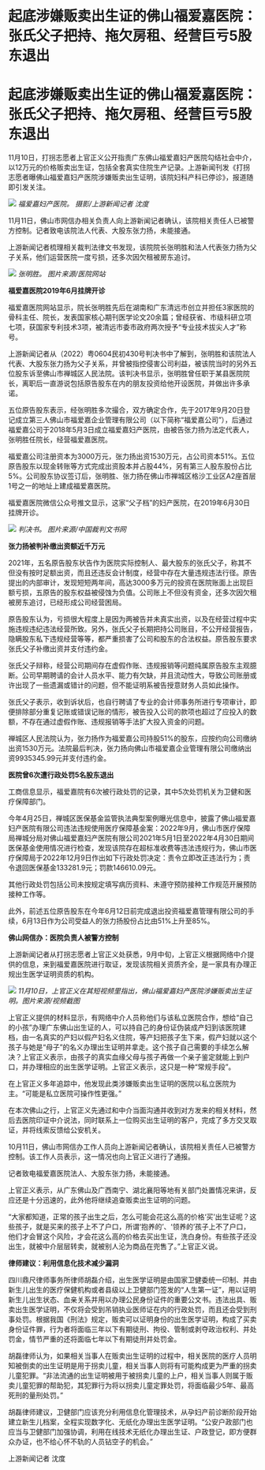 # 起底涉嫌贩卖出生证的佛山福爱嘉医院：张氏父子把持、拖欠房租、经营巨亏5股东退出

# 起底涉嫌贩卖出生证的佛山福爱嘉医院：张氏父子把持、拖欠房租、经营巨亏5股东退出

11月10日，打拐志愿者上官正义公开指责广东佛山福爱嘉妇产医院勾结社会中介，以12万元的价格贩卖出生证，包括全套真实住院生产记录。上游新闻刊发《打拐志愿者曝佛山福爱嘉妇产医院涉嫌贩卖出生证明，该院妇科产科已停诊》，报道随即引发关注。

![](https://inews.gtimg.com/om_bt/OlUB6TTRKQW4AikqfjXNAlM4zvL2GBDHmERUz2ZOpebXwAA/1000)
_福爱嘉妇产医院。 摄影/上游新闻记者 沈度_

11月11日，佛山市网信办相关负责人向上游新闻记者确认，该院相关责任人已被警方控制。记者致电该院法人代表、大股东张力扬，未能接通。

上游新闻记者梳理相关裁判法律文书发现，该院院长张明胜和法人代表张力扬为父子关系，他们运营医院一度亏损，还多次因欠租被房东追讨。

![](https://inews.gtimg.com/om_bt/OJmFAtP7P-wVD0vRHokrgD3VMgwxC1IIC3w7IIp17Eqd4AA/1000)
_张明胜。 图片来源/医院网站_

**福爱嘉医院2019年6月挂牌开诊**

福爱嘉医院网站显示，院长张明胜先后在湖南和广东清远市创立并担任3家医院的骨科主任、院长，发表国家核心期刊医学论文20余篇；曾经获省、市级科研立项七项，获国家专利技术3项，被清远市委市政府两次授予“专业技术拔尖人才”称号。

上游新闻记者从（2022）粤0604民初430号判决书中了解到，张明胜和该院法人代表、大股东张力扬为父子关系，并曾被指控侵害公司利益，被该院当时的另外五位股东诉至佛山市禅城区人民法院。该判决书显示，张明胜曾任职于某县医院院长，离职后一直游说包括原告股东在内的朋友投资给他开设医院，并做出许多承诺。

五位原告股东表示，经张明胜多次撮合，双方确定合作，先于2017年9月20日登记成立第三人佛山市福爱嘉企业管理有限公司（以下简称“福爱嘉公司”），后通过福爱嘉公司于2018年5月3日成立福爱嘉妇产医院，由被告张力扬为法定代表人，张明胜任院长，经营福爱嘉医院。

福爱嘉公司注册资本为3000万元，张力扬出资1530万元，占公司资本51%。五位原告股东以现金转账等方式完成出资股本并占股44%，另有第三人股东股份占比5%。公司股东协议签订后，张明胜、张力扬在佛山市禅城区格沙工业区A2座首层1号之一的地址上建成福爱嘉医院。

福爱嘉医院微信公众号推文显示，这家“父子档”的妇产医院，在2019年6月30日挂牌开诊。

![](https://inews.gtimg.com/om_bt/OKBVteahQpHpOC5eznnwc2Anw4Yh2P4PEB_XhVroffpCMAA/1000)
_判决书。 图片来源/中国裁判文书网_

**张力扬被判补缴出资额近千万元**

2021年，五名原告股东状告作为医院实际控制人、最大股东的张氏父子，称其不但没有按时足额出资，而且还违反会计制度，经营中存在大量违规违法行径。原告提出的内部审计，发现短短两年间，高达3000多万元的投资在医院账面上出现巨额亏损，五原告的股东权益被侵蚀为负值。公司账上不但没有资金，还多次因欠租被房东追讨，已经形成公司经营困局。

原告股东认为，亏损很大程度上是因为两被告并未真实出资，以及在经营过程中实施违规违纪违法经营所致。另外，张氏父子长期把持公司账目，不公开经营报告，隐瞒股东私下违规经营等等，都严重损害了公司和股东的合法权益。原告股东要求张氏父子补缴出资并支付违约金。

张氏父子辩称，经营公司期间存在虚假作账、违规报销等问题纯属原告股东主观臆断。公司早期聘请的会计人员水平、能力有欠缺，并且流动性大，导致公司账册或许出现了一些遗漏或错计的问题，但不能证明系被告授意财务人员如此操作。

张氏父子表示，收到诉状后，也自行聘请了专业的会计师事务所进行专项审计，即便排除部分重复记账或错误记账的情形，被告投入公司的款项也超过了应投入的数额，不存在通过虚假作账、违规报销等手法扩大投入资金的问题。

禅城区人民法院认为，张力扬作为福爱嘉公司持股51%的股东，应按约向公司缴纳出资1530万元。法院最后判决，张力扬向佛山市福爱嘉企业管理有限公司缴纳出资9935345.99元并支付违约金。

**医院曾6次遭行政处罚5名股东退出**

工商信息显示，福爱嘉院有6次被行政处罚的记录，其中5次处罚机关为卫健和医疗保障部门。

今年4月25日，禅城区医保基金监管执法典型案例曝光信息中，披露了佛山福爱嘉妇产医院有限公司违法违规使用医疗保障基金案：2022年9月，佛山市医疗保障局禅城分局对佛山福爱嘉妇产医院有限公司2021年5月1日至2022年4月30日期间医保基金使用情况进行检查，发现该院存在超标准收费等违法违规行为，佛山市医疗保障局于2022年12月9日作出如下行政处罚决定：责令立即改正违法行为；责令退回医保基金133281.9元；罚款146610.09元。

其他行政处罚包括公司未按规定填写病历资料、未遵守预防接种工作规范开展预防接种工作等。

此外，前述五位原告股东在今年6月12日前完成退出投资福爱嘉管理有限公司的手续，6月13日作为公司受益人的张力扬股份占比由51%上升至85%。

**佛山网信办：医院负责人被警方控制**

上游新闻记者从打拐志愿者上官正义处获悉，9月中旬，上官正义根据网络中介提供的信息，来到福爱嘉医院进行取证，发现该院相关资质齐全，是一家具有办理正规出生医学证明资质的机构。

![](https://inews.gtimg.com/om_bt/OrzXyDjAUKOdc9bFBfJs8dDffChSmSYgkrMH0B-hekfg0AA/1000)
_11月10日，上官正义在其短视频里指出，佛山福爱嘉妇产医院涉嫌贩卖出生证明。图片来源/视频截图_

上官正义提供的材料显示，有网络中介人员称他们与该私立医院合作，想给“自己的小孩”办理广东佛山出生证的人，可以持自己的身份证伪装成产妇到该医院建档，由一名真实的产妇以假产妇名义住院，等产妇把孩子生下来，假产妇就以这个孩子与她是“母子”的名义办理出生证明并拿走。这个孩子自己需要的手续怎么解决？上官正义表示，由孩子的真实血缘父母与孩子再做一个亲子鉴定就能上到户口，并办理相应的出生医学证明。上官正义表示，这只是一种“常规手段”。

在上官正义多年追踪中，他发现此类涉嫌贩卖出生证明的医院以私立医院为主。“可能是私立医院可操作性更强。”

在本次佛山之行，上官正义先通过和中介当面沟通并收到对方发来的相关材料，然后去医院印证中介说法，同时联系上一位购买出生证明的客户，完成了多方交叉取证，并将线索反馈给公安机关。

10月11日，佛山市网信办工作人员向上游新闻记者确认，该院相关责任人已被警方控制。该工作人员表示，这一情况也向上官正义进行了通报。

记者致电福爱嘉医院法人、大股东张力扬，未能接通。

上官正义表示，从广东佛山及广西南宁、湖北襄阳等地有关部门处置情况来讲，反应还是十分迅速的，此外他将继续追查贩卖出生证明的问题。

“大家都知道，正常的孩子出生之后，怎么可能会花这么高的价格‘买’出生证呢？这些孩子，就是买来的孩子上不了户口，所谓‘抱养的’、‘领养的’孩子上不了户口，他们才会冒这个风险，才会花这么高的价格去买出生证，洗白身份。有些孩子还没出生，就被中介层层转卖，就被别人沦为商品在兜售了。”上官正义说。

**律师建议：利用信息化技术减少漏洞**

四川鼎尺律师事务所律师胡磊介绍，出生医学证明是由国家卫健委统一印制、并由新生儿出生的医疗保健机构或者县级以上卫健部门签发的“人生第一证”，用以证明新生儿出生状态、血亲关系并用以办理公民身份证件的重要公文书。违法出具、贩卖出生医学证明，不仅将会受到吊销执业医师证在内的行政处罚，而且还会受到刑事处罚。根据我国《刑法》规定，贩卖可以证明身份的出生医学证明，构成了买卖身份证件罪，行为者将面临三年以下有期徒刑、拘役、管制或剥夺政治权利、并处罚金，情节严重的还将面临七年以下有期徒刑并处罚金。

胡磊律师认为，如果相关当事人在贩卖出生证明的过程中，相关医院的医疗人员明知被倒卖的出生证明是用于拐卖儿童，相关当事人则将有可能构成更为严重的拐卖儿童犯罪。“非法流通的出生证明被用于被拐卖儿童的上户，相关当事人则属于贩卖儿童犯罪的帮助犯，其犯罪行为将以拐卖儿童定罪处罚，将面临最少5年、最高死刑的量刑处罚。”

胡磊律师建议，卫健部门应该充分利用信息化管理技术，从孕妇产前诊断阶段开始建立新生儿档案，全程实现数字化、无纸化办理出生医学证明。“公安户政部门也应当与卫健部门加强协调，利用在线技术无纸化办理出生证、户政登记，即方便群众办证，也不给心怀不轨的人员钻空子的机会。”

上游新闻记者 沈度


